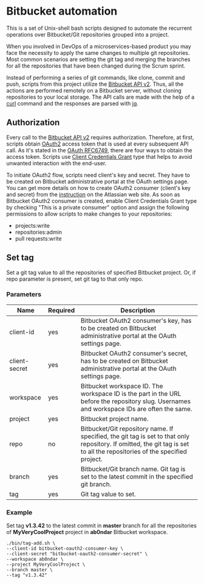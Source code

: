 # Bitbucket automation

This is a set of Unix-shell bash scripts designed to automate the recurrent operations 
over Bitbucket/Git repositories grouped into a project.   

When you involved in DevOps of a microservices-based product you may face the necessity to apply the same changes to multiple git repositories. 
Most common scenarios are setting the git tag and merging the branches for all the repositories that have been changed during the Scrum sprint.    
 
Instead of performing a series of git commands, like clone, commit and push, 
scripts from this project utilize the [Bitbucket API v2](https://developer.atlassian.com/bitbucket/api/2/reference/).
Thus, all the actions are performed remotely on a Bitbucket server, without cloning repositories to your local storage. 
The API calls are made with the help of a [curl](https://en.wikipedia.org/wiki/CURL) command and 
the responses are parsed with [jq](https://stedolan.github.io/jq/).  

## Authorization

Every call to the [Bitbucket API v2](https://developer.atlassian.com/bitbucket/api/2/reference/) requires authorization.
Therefore, at first, scripts obtain [OAuth2](https://developer.atlassian.com/cloud/bitbucket/oauth-2/) access token that is used at every subsequent API call.
As it's stated in the [OAuth RFC6749](https://tools.ietf.org/html/rfc6749#section-4), there are four ways to obtain the access token. 
Scripts use [Client Credentials Grant](https://tools.ietf.org/html/rfc6749#section-4.4) type that helps to avoid unwanted interaction with the end-user.  
  
To initiate OAuth2 flow, scripts need client's key and secret.
They have to be created on Bitbucket administrative portal at the OAuth settings page. 
You can get more details on how to create OAuth2 consumer (client's key and secret) from the 
[instruction](https://confluence.atlassian.com/bitbucket/oauth-on-bitbucket-cloud-238027431.html) on the Atlassian web site.
As soon as Bitbucket OAuth2 consumer is created, enable Client Credentials Grant type by checking "This is a private consumer" option and
assign the following permissions to allow scripts to make changes to your repositories:  
 * projects:write  
 * repositories:admin  
 * pull requests:write  

## Set tag

Set a git tag value to all the repositories of specified Bitbucket project. 
Or, if repo parameter is present, set git tag to that only repo.

### Parameters
| Name            | Required | Description |
| --------------- | -------- | ------------- |
| client-id       | yes      | Bitbucket OAuth2 consumer's key, has to be created on Bitbucket administrative portal at the OAuth settings page. |
| client-secret   | yes      | Bitbucket OAuth2 consumer's secret, has to be created on Bitbucket administrative portal at the OAuth settings page. |
| workspace       | yes      | Bitbucket workspace ID. The workspace ID is the part in the URL before the repository slug. Usernames and workspace IDs are often the same. |
| project         | yes      | Bitbucket project name.  |
| repo            | no       | Bitbucket/Git repository name. If specified, the git tag is set to that only repository. If omitted, the git tag is set to all the repositories of the specified project. |
| branch          | yes      | Bitbucket/Git branch name. Git tag is set to the latest commit in the specified git branch. |
| tag             | yes      | Git tag value to set.  |
  
### Example
Set tag **v1.3.42** to the latest commit in **master** branch for all the repositories of **MyVeryCoolProject** project in **ab0ndar** Bitbucket workspace.   
```
./bin/tag-add.sh \  
--client-id bitbucket-oauth2-consumer-key \  
--client-secret "bitbucket-oauth2-consumer-secret" \
--workspace ab0ndar \  
--project MyVeryCoolProject \    
--branch master \  
--tag "v1.3.42"
```  